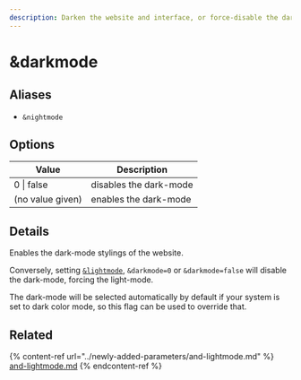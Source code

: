 ```yaml
---
description: Darken the website and interface, or force-disable the dark-mode if it enables
---
```


# \&darkmode

## Aliases

* `&nightmode`

## Options

| Value            | Description            |
| ---------------- | ---------------------- |
| 0 \| false       | disables the dark-mode |
| (no value given) | enables the dark-mode  |

## Details

Enables the dark-mode stylings of the website.

Conversely, setting [`&lightmode`](../newly-added-parameters/and-lightmode.md), `&darkmode=0` or `&darkmode=false` will disable the dark-mode, forcing the light-mode.

The dark-mode will be selected automatically by default if your system is set to dark color mode, so this flag can be used to override that.

## Related

{% content-ref url="../newly-added-parameters/and-lightmode.md" %}
[and-lightmode.md](../newly-added-parameters/and-lightmode.md)
{% endcontent-ref %}
